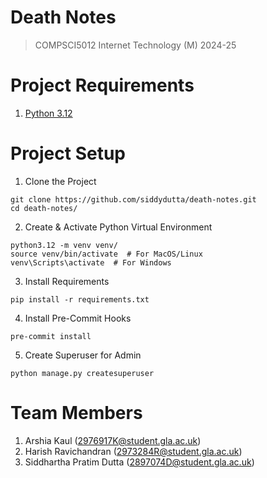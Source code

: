 # Death Notes
> COMPSCI5012 Internet Technology (M) 2024-25

# Project Requirements
1. [Python 3.12](https://www.python.org/downloads/release/python-3120/)

# Project Setup
1. Clone the Project
```
git clone https://github.com/siddydutta/death-notes.git
cd death-notes/
```

2. Create & Activate Python Virtual Environment
```
python3.12 -m venv venv/
source venv/bin/activate  # For MacOS/Linux
venv\Scripts\activate  # For Windows
```

3. Install Requirements
```
pip install -r requirements.txt
```

4. Install Pre-Commit Hooks
```
pre-commit install
```

5. Create Superuser for Admin
```
python manage.py createsuperuser
```


# Team Members
1. Arshia Kaul (2976917K@student.gla.ac.uk)
2. Harish Ravichandran (2973284R@student.gla.ac.uk)
3. Siddhartha Pratim Dutta (2897074D@student.gla.ac.uk)
